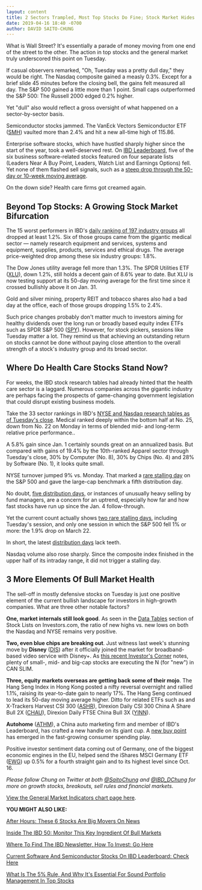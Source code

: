 ```yaml
---
layout: content
title: 2 Sectors Trampled, Most Top Stocks Do Fine; Stock Market Hides 4 Bullish Factors
date: 2019-04-16 18:40 -0700
author: DAVID SAITO-CHUNG
---
```






What is Wall Street? It's essentially a parade of money moving from one end of the street to the other. The action in top stocks and the general market truly underscored this point on Tuesday.




If casual observers remarked, "Oh, Tuesday was a pretty dull day," they would be right. The Nasdaq composite gained a measly 0.3%. Except for a brief slide 45 minutes before the closing bell, the gains felt measured all day. The S&P 500 gained a little more than 1 point. Small caps outperformed the S&P 500: The Russell 2000 edged 0.2% higher.


Yet "dull" also would reflect a gross oversight of what happened on a sector-by-sector basis.


Semiconductor stocks jammed. The VanEck Vectors Semiconductor ETF ([SMH](https://research.investors.com/quote.aspx?symbol=SMH)) vaulted more than 2.4% and hit a new all-time high of 115.86.


Enterprise software stocks, which have hustled sharply higher since the start of the year, took a well-deserved rest. On [IBD Leaderboard](https://leaderboard.investors.com/#/leaders/leadersnearabuypoint), five of the six business software-related stocks featured on four separate lists (Leaders Near A Buy Point, Leaders, Watch List and Earnings Options) fell. Yet none of them flashed sell signals, such as a [steep drop through the 50-day or 10-week moving average](https://www.investors.com/how-to-invest/investors-corner/when-to-sell-growth-stocks-number-1-rule/).


On the down side? Health care firms got creamed again.


Beyond Top Stocks: A Growing Stock Market Bifurcation
-----------------------------------------------------


The 15 worst performers in IBD's [daily ranking of 197 industry groups](https://www.investors.com/data-tables/industry-group-rankings-apr-16-2019/) all dropped at least 1.2%. Six of those groups came from the gigantic medical sector — namely research equipment and services, systems and equipment, supplies, products, services and ethical drugs. The average price-weighted drop among these six industry groups: 1.8%.


The Dow Jones utility average fell more than 1.3%. The SPDR Utilities ETF ([XLU](https://research.investors.com/quote.aspx?symbol=XLU)), down 1.2%, still holds a decent gain of 8.6% year to date. But XLU is now testing support at its 50-day moving average for the first time since it crossed bullishly above it on Jan. 31.


Gold and silver mining, property REIT and tobacco shares also had a bad day at the office, each of those groups dropping 1.5% to 2.4%.


Such price changes probably don't matter much to investors aiming for healthy dividends over the long run or broadly based equity index ETFs such as SPDR S&P 500 ([SPY](https://research.investors.com/quote.aspx?symbol=SPY)). However, for stock pickers, sessions like Tuesday matter a lot. They remind us that achieving an outstanding return on stocks cannot be done without paying close attention to the overall strength of a stock's industry group and its broad sector.


Where Do Health Care Stocks Stand Now?
--------------------------------------


For weeks, the IBD stock research tables had already hinted that the health care sector is a laggard. Numerous companies across the gigantic industry are perhaps facing the prospects of game-changing government legislation that could disrupt existing business models.


Take the 33 sector rankings in IBD's [NYSE and Nasdaq research tables as of Tuesday's close](https://www.investors.com/data-tables/ibd-smart-nyse-nasdaq-tables-apr-16-2019/). Medical ranked deeply within the bottom half at No. 25, down from No. 22 on Monday in terms of blended mid- and long-term relative price performance..


A 5.8% gain since Jan. 1 certainly sounds great on an annualized basis. But compared with gains of 19.4% by the 10th-ranked Apparel sector through Tuesday's close, 30% by Computer (No. 8), 30% by Chips (No. 4) and 28% by Software (No. 1), it looks quite small.


NYSE turnover jumped 9% vs. Monday. That marked a [rare stalling day](https://www.investors.com/how-to-invest/investors-corner/how-a-stalling-day-provides-a-sign-of-distribution-on-up-day/) on the S&P 500 and gave the large-cap benchmark a fifth distribution day.


No doubt, [five distribution days](https://www.investors.com/how-to-invest/investors-corner/how-do-you-spot-a-major-market-top-easy-look-for-heavy-distribution/), or instances of unusually heavy selling by fund managers, are a concern for an uptrend, especially how far and how fast stocks have run up since the Jan. 4 follow-through.


Yet the current count actually shows [two rare stalling days](https://www.investors.com/how-to-invest/investors-corner/how-a-stalling-day-provides-a-sign-of-distribution-on-up-day/), including Tuesday's session, and only one session in which the S&P 500 fell 1% or more: the 1.9% drop on March 22.


In short, the latest [distribution days](https://www.investors.com/how-to-invest/investors-corner/how-do-you-spot-a-major-market-top-easy-look-for-heavy-distribution/) lack teeth.


Nasdaq volume also rose sharply. Since the composite index finished in the upper half of its intraday range, it did not trigger a stalling day.


3 More Elements Of Bull Market Health
-------------------------------------



The sell-off in mostly defensive stocks on Tuesday is just one positive element of the current bullish landscape for investors in high-growth companies. What are three other notable factors?


**One, market internals still look good**. As seen in the [Data Tables](https://www.investors.com/ibd-data-tables/) section of Stock Lists on Investors.com, the ratio of new highs vs. new lows on both the Nasdaq and NYSE remains very positive.


**Two, even blue chips are breaking out**. Just witness last week's stunning move by **Disney** ([DIS](https://research.investors.com/quote.aspx?symbol=DIS)) after it officially joined the market for broadband-based video service with Disney+. As [this recent Investor's Corner](https://www.investors.com/how-to-invest/investors-corner/screening-top-stocks-new-can-slim/) notes, plenty of small-, mid- and big-cap stocks are executing the N (for "new") in CAN SLIM.


**Three, equity markets overseas are getting back some of their mojo**. The Hang Seng Index in Hong Kong posted a nifty reversal overnight and rallied 1.1%, raising its year-to-date gain to nearly 17%. The Hang Seng continued to lead its 50-day moving average higher. Ditto for related ETFs such as and X-Trackers Harvest CSI 300 ([ASHR](https://research.investors.com/quote.aspx?symbol=ASHR)), Direxion Daily CSI 300 China A Share Bull 2X ([CHAU](https://research.investors.com/quote.aspx?symbol=CHAU)), Direxion Daily FTSE China Bull 3X ([YINN](https://research.investors.com/quote.aspx?symbol=YINN)).



**Autohome** ([ATHM](https://research.investors.com/quote.aspx?symbol=ATHM)), a China auto marketing firm and member of IBD's Leaderboard, has crafted a new handle on its giant cup. A [new buy point](https://leaderboard.investors.com/#/leaders/leadersnearabuypoint) has emerged in the fast-growing consumer spending play.


Positive investor sentiment data coming out of Germany, one of the biggest economic engines in the EU, helped send the iShares MSCI Germany ETF ([EWG](https://research.investors.com/quote.aspx?symbol=EWG)) up 0.5% for a fourth straight gain and to its highest level since Oct. 16.


*Please follow Chung on Twitter at both [@SaitoChung](https://twitter.com/SaitoChung) and [@IBD\_DChung](https://twitter.com/IBD_DChung) for more on growth stocks, breakouts, sell rules and financial markets.*


[View the General Market Indicators chart page here](https://www.investors.com/wp-content/uploads/2019/04/IBD1604152637GMI2.pdf).


**YOU MIGHT ALSO LIKE:**


[After Hours: These 6 Stocks Are Big Movers On News](https://www.investors.com/market-trend/stock-market-today/dow-jones-futures-netflix-earnings-netflix-stock-sprint-t-mobile-earnings-ibm-csx-ual/)


[Inside The IBD 50: Monitor This Key Ingredient Of Bull Markets](https://www.investors.com/stock-lists/ibd-50/top-growth-stocks-in-ibd-50-show-key-ingredient-solid-bull-markets/)


[Where To Find The IBD Newsletter, How To Invest: Go Here](https://shop.investors.com/offer/splashresponsive.aspx?id=newsletters-howtoinvest)


[Current Software And Semiconductor Stocks On IBD Leaderboard: Check Here](https://leaderboard.investors.com/#/leaders/leadersnearabuypoint)


[What Is The 5% Rule, And Why It's Essential For Sound Portfolio Management In Top Stocks](https://www.investors.com/how-to-invest/investors-corner/nvidia-buy-range/)




